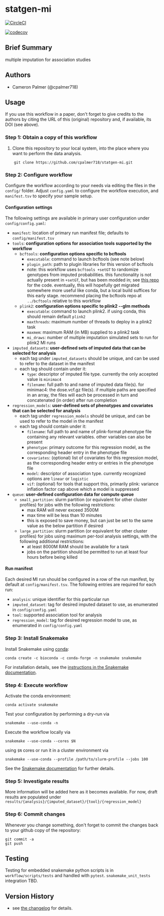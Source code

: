 # statgen-mi

[![CircleCI](https://dl.circleci.com/status-badge/img/gh/cpalmer718/statgen-mi/tree/default.svg?style=svg)](https://dl.circleci.com/status-badge/redirect/gh/cpalmer718/statgen-mi/tree/default)

[![codecov](https://codecov.io/gh/cpalmer718/statgen-mi/branch/default/graph/badge.svg?token=YTKRACNUAN)](https://codecov.io/gh/cpalmer718/statgen-mi)

## Brief Summary

multiple imputation for association studies

## Authors

* Cameron Palmer (@cpalmer718)

## Usage

If you use this workflow in a paper, don't forget to give credits to the authors by citing the URL of this (original) repository and, if available, its DOI (see above).

### Step 1: Obtain a copy of this workflow

1. Clone this repository to your local system, into the place where you want to perform the data analysis.
```
    git clone https://github.com/cpalmer718/statgen-mi.git
```

### Step 2: Configure workflow

Configure the workflow according to your needs via editing the files in the `config/` folder. Adjust `config.yaml` to configure the workflow execution, and `manifest.tsv` to specify your sample setup.

#### Configuration settings

The following settings are available in primary user configuration under `config/config.yaml`:

- `manifest`: location of primary run manifest file; defaults to `config/manifest.tsv`
- `tools`: **configuration options for association tools supported by the workflow**
  - `bcftools`: **configuration options specific to bcftools**
    - `executable`: command to launch bcftools (see note below)
	- `plugin_path`: path to plugin libraries for this version of bcftools
	- note: this workflow uses `bcftools +setGT` to randomize genotypes from imputed probabilities.
	  this functionality is not actually present in `+setGT`, but has been modded in;
	  see [this repo](https://github.com/cpalmer718/bcftools/tree/setGT_randomize) for the code.
	  eventually, this will hopefully get migrated somewhere more useful like conda, but a local
	  build suffices for this early stage. recommend placing the bcftools repo at `../bcftools` relative
	  to this workflow
  - `plink2`: **configuration options specific to plink2 --glm methods**
    - `executable`: command to launch plink2. if using conda, this should remain default `plink2`
	- `maxthreads`: maximum number of threads to deploy in a plink2 task
	- `maxmem`: maximum RAM (in MB) supplied to a plink2 task
	- `mi_draws`: number of multiple imputation simulated sets to run for plink2 MI runs
- `imputed_datasets`: **user-defined sets of imputed data that can be selected for analysis**
  - each tag under `imputed_datasets` should be unique, and can be used to refer to the dataset in the manifest
  - each tag should contain under it:
    - `type`: descriptor of imputed file type. currently the only accepted value is `minimac4`
	- `filename`: full path to and name of imputed data file(s). for minimac4: the dose.vcf.gz file(s). if multiple paths are specified in an array, the files will each be processed in turn and concatenated (in order) after run completion
- `regression_models`: **user-defined sets of phenotypes and covariates that can be selected for analysis**
  - each tag under `regression_models` should be unique, and can be used to refer to the model in the manifest
  - each tag should contain under it:
    - `filename`: full path to and name of plink-format phenotype file containing any relevant variables. other variables can also be present
	- `phenotype`: primary outcome for this regression model, as the corresponding header entry in the phenotype file
	- `covariates`: (optional) list of covariates for this regression model, as the corresponding header entry or entries in the phenotype file
	- `model`: descriptor of association type. currently recognized options are `linear` or `logistic`
	- `vif`: (optional) for tools that support this, primarily plink: variance inflation factor cap above which a model is suppressed
- `queue`: **user-defined configuration data for compute queue**
  - `small_partition`: slurm partition (or equivalent for other cluster profiles) for jobs with the following restrictions:
    - max RAM will never exceed 3500M
	- max time will be less than 10 minutes
    - this is exposed to save money, but can just be set to the same value as the below partition if desired
  - `large_partition`: slurm partition (or equivalent for other cluster profiles) for jobs using maximum per-tool analysis settings, with the following additional restrictions:
    - at least 8000M RAM should be available for a task
	- jobs on the partition should be permitted to run at least four hours before being killed

#### Run manifest

Each desired MI run should be configured in a row of the run manifest, by default at `config/manifest.tsv`. The following entries are required for each run:

- `analysis`: unique identifier for this particular run
- `imputed_dataset`: tag for desired imputed dataset to use, as enumerated in `config/config.yaml`
- `tool`: supported association tool for analysis
- `regression_model`: tag for desired regression model to use, as enumerated in `config/config.yaml`


### Step 3: Install Snakemake

Install Snakemake using [conda](https://conda.io/projects/conda/en/latest/user-guide/install/index.html):

    conda create -c bioconda -c conda-forge -n snakemake snakemake

For installation details, see the [instructions in the Snakemake documentation](https://snakemake.readthedocs.io/en/stable/getting_started/installation.html).

### Step 4: Execute workflow

Activate the conda environment:

    conda activate snakemake

Test your configuration by performing a dry-run via

    snakemake --use-conda -n

Execute the workflow locally via

    snakemake --use-conda --cores $N

using `$N` cores or run it in a cluster environment via

    snakemake --use-conda --profile /path/to/slurm-profile --jobs 100

See the [Snakemake documentation](https://snakemake.readthedocs.io/en/stable/executable.html) for further details.

### Step 5: Investigate results

More information will be added here as it becomes available. For now, draft results are populated under `results/{analysis}/{imputed_dataset}/{tool}/{regression_model}`

### Step 6: Commit changes

Whenever you change something, don't forget to commit the changes back to your github copy of the repository:

    git commit -a
    git push


## Testing

Testing for embedded snakemake python scripts is in `workflow/scripts/tests` and handled with `pytest`. `snakemake_unit_tests` integration TBD.

## Version History

- see [the changelog](CHANGELOG.md) for details.
